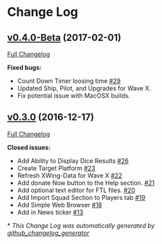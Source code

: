# Change Log

## [v0.4.0-Beta](https://github.com/kingargyle/xstreamer/tree/v0.4.0-Beta) (2017-02-01)
[Full Changelog](https://github.com/kingargyle/xstreamer/compare/v0.3.0...v0.4.0-Beta)

**Fixed bugs:**

- Count Down Timer loosing time [\#29](https://github.com/kingargyle/xstreamer/issues/29)
- Updated Ship, Pilot, and Upgrades for Wave X.
- Fix potential issue with MacOSX builds.


## [v0.3.0](https://github.com/kingargyle/xstreamer/tree/v0.3.0) (2016-12-17)
[Full Changelog](https://github.com/kingargyle/xstreamer/compare/v0.2.0...v0.3.0)

**Closed issues:**

- Add Ability to Display Dice Results [\#26](https://github.com/kingargyle/xstreamer/issues/26)
- Create Target Platform [\#23](https://github.com/kingargyle/xstreamer/issues/23)
- Refresh XWing-Data for Wave X [\#22](https://github.com/kingargyle/xstreamer/issues/22)
- Add donate Now button to the Help section. [\#21](https://github.com/kingargyle/xstreamer/issues/21)
- Add optional text editor for FTL files. [\#20](https://github.com/kingargyle/xstreamer/issues/20)
- Add Import Squad Section to Players tab [\#19](https://github.com/kingargyle/xstreamer/issues/19)
- Add Simple Web Browser [\#18](https://github.com/kingargyle/xstreamer/issues/18)
- Add in News ticker [\#13](https://github.com/kingargyle/xstreamer/issues/13)



\* *This Change Log was automatically generated by [github_changelog_generator](https://github.com/skywinder/Github-Changelog-Generator)*
